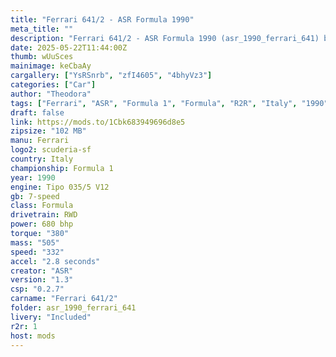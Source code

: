 ```yaml
---
title: "Ferrari 641/2 - ASR Formula 1990"
meta_title: ""
description: "Ferrari 641/2 - ASR Formula 1990 (asr_1990_ferrari_641) by ASR"
date: 2025-05-22T11:44:00Z
thumb: wUuSces
mainimage: keCbaAy
cargallery: ["YsRSnrb", "zfI4605", "4bhyVz3"]
categories: ["Car"]
author: "Theodora"
tags: ["Ferrari", "ASR", "Formula 1", "Formula", "R2R", "Italy", "1990"]
draft: false
link: https://mods.to/1Cbk683949696d8e5
zipsize: "102 MB"
manu: Ferrari
logo2: scuderia-sf
country: Italy
championship: Formula 1
year: 1990
engine: Tipo 035/5 V12
gb: 7-speed
class: Formula
drivetrain: RWD
power: 680 bhp 
torque: "380"
mass: "505"
speed: "332"
accel: "2.8 seconds"
creator: "ASR"
version: "1.3"
csp: "0.2.7"
carname: "Ferrari 641/2"
folder: asr_1990_ferrari_641
livery: "Included"
r2r: 1
host: mods
---
```

